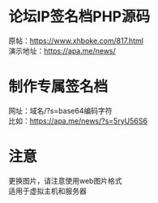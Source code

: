 # 论坛IP签名档PHP源码
原帖：https://www.xhboke.com/817.html<br />
演示地址：https://apa.me/news/<br />
# 制作专属签名档
网址：域名/?s=base64编码字符<br />
比如：https://apa.me/news/?s=5ryU56S6
# 注意
更换图片，请注意使用web图片格式<br />
适用于虚拟主机和服务器
